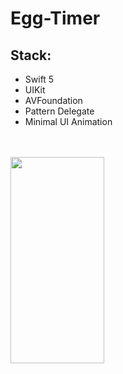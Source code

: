 # Egg-Timer

## Stack:

- Swift 5
- UIKit
- AVFoundation
- Pattern Delegate
- Minimal UI Animation


<br><br>
<img align="left" src="https://github.com/MaybeRT-rt/gif/blob/main/Simulator%20Screenshot%20-%20iPhone%2014%20Pro%20-%202023-11-02%20at%2012.41.51.png" width="150" height="330">
